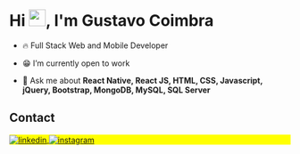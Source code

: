 
<h1 align="left">Hi <img src="https://raw.githubusercontent.com/kaueMarques/kaueMarques/master/hi.gif" height="30px">, I'm Gustavo Coimbra</h1>

- 🔥 Full Stack Web and Mobile Developer 

- 😁 I’m currently open to work

- 💬 Ask me about **React Native, React JS, HTML, CSS, Javascript, jQuery, Bootstrap, MongoDB, MySQL, SQL Server**


## Contact

<p align="left" style="background:yellow">


<a href="https://www.linkedin.com/in/gustavocoimbradev/" target="_blank">
  <img align="center" src="https://img.shields.io/badge/-gustavocoimbradev-05122A?style=flat&logo=linkedin" alt="linkedin"/>
</a>
<a href="https://www.instagram.com/gustavocoimbradev/" target="_blank">
 <img align="center" src="https://img.shields.io/badge/-gustavocoimbradev-05122A?style=flat&logo=instagram" alt="instagram"/>
</a>

</p>

